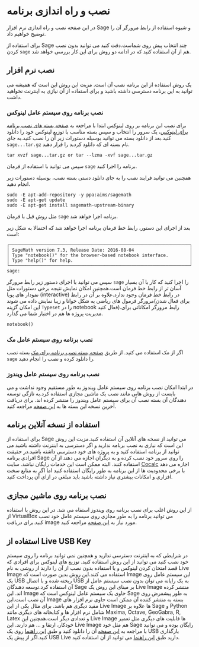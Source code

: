 # نصب و راه اندازی برنامه

در این صفحه نصب و راه اندازی نرم افزار Sage و شیوه استفاده از رابط مرورگر آن را توضیح خواهیم داد.

برای استفاده از Sage چند انتخاب پیش روی شماست.دقت کنید می توانید بدون نصب کردن `sage` هم از آن استفاده کنید که در ادامه دو روش برای این کار بررسی خواهد شد.

## نصب نرم افزار
یک روش استفاده از این برنامه نصب آن است. مزیت این روش این است که همیشه می توانید به این برنامه دسترسی داشته باشید و برای استفاده از آن نیازی به اینترنت نخواهید داشت.

### نصب برنامه روی سیستم عامل لینوکس
برای نصب این برنامه بر روی لینوکس ابتدا با مراجعه به [صفحه بسته های نصب برنامه برای لینوکس](http://www.sagemath.org/download-linux.html)، یک سرور را انتخاب و سپس بسته مناسب با توزیع لینوکس خود را دانلود کنید.بعد از دانلود بسته می توانید بوسیله دستورات زیر آن را نصب کنید.به جای `sage...tar.gz` نام بسته ای که دانلود کردید را قرار دهید.

```
tar xvzf sage...tar.gz or tar --lzma -xvf sage...tar.gz
```
سپس می توانید با استفاده از فرمان `sage` برنامه را اجرا کنید.

همچنین می توانید فرایند نصب را به جای دانلود دستی بسته نصب، بوسیله دستورات زیر انجام دهید.
```
sudo -E apt-add-repository -y ppa:aims/sagemath
sudo -E apt-get update
sudo -E apt-get install sagemath-upstream-binary
```

مثل روش قبل با فرمان `sage` برنامه اجرا خواهد شد.

بعد از اجرای این دستور، رابط خط فرمان برنامه اجرا خواهد شد که احتمالا به شکل زیر است:
```
┌────────────────────────────────────────────────────────────────────┐
│ SageMath version 7.3, Release Date: 2016-08-04                     │
│ Type "notebook()" for the browser-based notebook interface.        │
│ Type "help()" for help.                                            │
└────────────────────────────────────────────────────────────────────┘
sage: 
```
سپس می توانید با اجرای دستور زیر رابط مرورگر `sage` را اجرا کنید که کار با آن بسیار آسان تر از رابط خط فرمان است.همچنین امکان نمایش نتیجه برخی دستورات مثل نمودار های پویا (interactive) در رابط خط فرمان وجود ندارد.علاوه بر آن در رابط مرورگر فرمول های ریاضی به شکل خوانا و زیبا نمایش داده می شوند(برای فعال شدن این امکان گزینه `Typeset` را در notebook فعال کنید).رابط مرورگر امکاناتی برای مدیریت پروژه ها هم در اختیار شما می گذارد.

```python
notebook()
```
### نصب برنامه روی سیستم عامل مک
اگر از مک استفاده می کنید. از طریق [صفحه بسته نصب برنامه برای مک](http://www.sagemath.org/download-mac.html) بسته نصب `sage` را دانلود کرده و نصب را انجام دهید.

### نصب برنامه روی سیستم عامل ویندوز
در ابتدا امکان نصب برنامه روی سیستم عامل ویندوز به طور مستقیم وجود نداشت و می بایست از روش هایی مانند نصب یک ماشین مجازی استفاده کرد.به تازگی توسعه دهندگان آن بسته نصب آن برای سیستم عامل ویندوز را منتشر کرده اند. برای دریافت آخرین نسخه این بسته ها به [این صفحه](https://github.com/sagemath/sage-windows/releases) مراجعه کنید.

## استفاده از نسخه آنلاین برنامه
برای استفاده از Sage می توانید از نسخه های آنلاین آن استفاده کنید.مزیت این روش این است که نیازی به نصب برنامه ندارید و اگر دسترسی به اینترنت داشته باشید می توانید از برنامه استفاده کنید و به پروژه های خود دسترسی داشته باشید.در حقیقت افرادی برنامه Sage را روی سرور خود نصب کرده و به دیگران اجازه می دهند از آن استفاده کنند. البته ممکن است این خدمات رایگان نباشد. سایت [Cocalc](https://cocalc.com/) اجازه می دهد با برخی محدودیت ها از این برنامه به طور رایگان استفاده کنید اما اگر به منابع سخت افزاری و امکانات بیشتری نیاز داشته باشید باید مبلغی در ازای آن پرداخت کنید.

## نصب برنامه روی ماشین مجازی
از این روش اغلب برای نصب برنامه روی ویندوز استفاه می شد. در این روش با استفاده از VirtualBox می توانید برنامه را به طور مجازی روی سیستم عامل خود نصب کنید.برای دریافت image مورد نیاز به [این صفحه](http://www.sagemath.org/download-windows.html) مراجعه کنید.

## استفاده از Live USB Key
در شرایطی که به اینترنت دسترسی ندارید و همچنین نمی توانید برنامه را روی سیستم خود نصب کنید می توانید از این روش استفاده کنید. توزیع های لینوکس برای افرادی که قصد امتحان کردن لینوکس و یا استفاده بدون نصب از آن را دارند از روشی به نام Live Image استفاده می کنند.این روش بدین صورت است که Image این سیستم عامل روی یک USB ریخته شده و با اتصال USB به یک رایانه می توان بدون نصب سیستم عامل از آن استفاده کرد.توسعه دهندگان Sage بر مبنای این روش یک Live Image منتشر کرده اند. این Image حاوی یک سیستم عامل لینوکس است که Sage به طور پیشفرض روی آن نصب است.این Image بسته به منتشر کننده آن ممکن است حاوی نرم افزار های مفید دیگری هم باشد. برای مثال یکی از این Live Image ها علاوه بر Sage و Python شامل نرم افزار ها و کتابخانه های دیگری مانند Maxima, Octave, GeoGabra, R, Latex و تعدادی دیگر است.همچنین این Live Image ها قابلیت های دیگری مثل تعمیر خودکار، ارتقا و ... هم دارند. این Live Image هم مثل خود Sage رایگان بوده و می توانید با مراجعه به [این صفحه](http://www.sagemath.org/download-liveusb.html) آن را دانلود کنید و طبق [این راهنما](https://sagedebianlive.metelu.net/INSTALL.html) روی یک USB بارگذاری کنید.اگر از پیش یک USB Live دارید طبق [این راهنما](https://sagedebianlive.metelu.net/help/en/help.html) می توانید از آن استفاده کنید.
